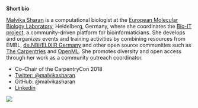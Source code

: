 **Short bio**

[Malvika Sharan](https://twitter.com/MalvikaSharan) is a computational biologist at the [European Molecular Biology Laboratory](https://www.embl.org/), Heidelberg, Germany, where she coordinates the [Bio-IT project](https://bio-it.embl.de/), a community-driven platform for bioinformaticians. She develops and organizes events and training activities by combining resources from EMBL, [de.NBI/ELIXIR Germany](https://www.denbi.de/) and other open source communities such as [The Carpentries](https://www.carpentries.org/) and [OpenML](https://www.openml.org/). She promotes diversity and open access through her work as a community outreach coordinator.

- Co-Chair of the CarpentryCon 2018
- [Twitter: @malvikasharan](https://twitter.com/MalvikaSharan)
- GitHub: @malvikasharan
- [Linkedin](https://www.linkedin.com/in/malvikasharan/)

![](https://github.com/carpentries/carpentrycon/blob/master/ShortBio/profile_picture/MalvikaSharan.jpg)
